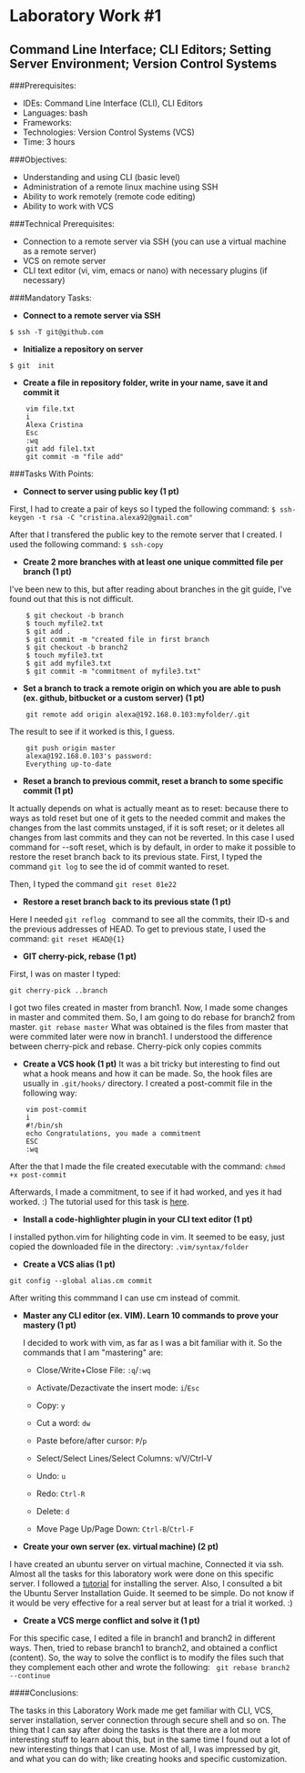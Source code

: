 Laboratory Work #1 
==================

Command Line Interface; CLI Editors; Setting Server Environment; Version Control Systems
----------------------------------------------------------------------------------------

###Prerequisites:

* IDEs: Command Line Interface (CLI), CLI Editors
* Languages: bash
* Frameworks:
* Technologies: Version Control Systems (VCS)
* Time: 3 hours

###Objectives:

* Understanding and using CLI (basic level)
* Administration of a remote linux machine using SSH
* Ability to work remotely (remote code editing)
* Ability to work with VCS

###Technical Prerequisites:

* Connection to a remote server via SSH (you can use a virtual machine as a remote server)
* VCS on remote server
* CLI text editor (vi, vim, emacs or nano) with necessary plugins (if necessary)


###Mandatory Tasks:

* **Connect to a remote server via SSH**

```$ ssh -T git@github.com ```

* **Initialize a repository on server**

```$ git  init```

* **Create a file in repository folder, write in your name, save it and commit it**
```
	vim file.txt
	i
	Alexa Cristina
	Esc
	:wq
	git add file1.txt
	git commit -m "file add"
```

###Tasks With Points:

* **Connect to server using public key (1 pt)**

First, I had to create a pair of keys so I typed the following command:
	```$ ssh-keygen -t rsa -C "cristina.alexa92@gmail.com"```

After that I transfered the public key to the remote server that I created. I used the following command:
```$ ssh-copy ```

* **Create 2 more branches with at least one unique committed file per branch (1 pt)**

I've been new to this, but after reading about branches in the git guide, I've found out that this is not difficult.

```
	$ git checkout -b branch
   	$ touch myfile2.txt 
    $ git add . 
   	$ git commit -m "created file in first branch
    $ git checkout -b branch2
   	$ touch myfile3.txt
    $ git add myfile3.txt 
    $ git commit -m "commitment of myfile3.txt"
```

* **Set a branch to track a remote origin on which you are able to push (ex. github, bitbucket or a custom server) (1 pt)**
```                                    
	git remote add origin alexa@192.168.0.103:myfolder/.git
```

The result to see if it worked is this, I guess.
```
	git push origin master
	alexa@192.168.0.103's password: 
	Everything up-to-date
```

* **Reset a branch to previous commit, reset a branch to some specific commit (1 pt)**

It actually depends on what is actually meant as to reset: because there to ways as told reset but one of it gets to the needed commit and makes the changes from the last commits unstaged, if it is soft reset; or it deletes all changes from last commits and they can not be reverted. In this case I used command for --soft reset, which is by default, in order to make it possible to restore the reset branch back to its previous state.
First, I typed the command ```git log``` to see the id of commit wanted to reset. 

Then, I typed the command ```git reset 01e22```

* **Restore a reset branch back to its previous state (1 pt)**

Here I needed `git reflog ` command to see all the commits, their ID-s and the previous addresses of HEAD. 
To get to previous state, I used the command:
```git reset HEAD@{1}```

* **GIT cherry-pick, rebase (1 pt)**

First, I was on master I typed:

```git cherry-pick ..branch```


I got two files created in master from branch1. Now, I made some changes in master and commited them. So, I am going to do rebase for branch2 from master. 
```git rebase master```
What was obtained is the files from master that were commited later were now in branch1. I understood the difference between cherry-pick and rebase. Cherry-pick only copies commits

* **Create a VCS hook (1 pt)**
It was a bit tricky but interesting to find out what a hook means and how it can be made. So, the hook files are usually in ```.git/hooks/``` directory. I created a post-commit file in the following way:

```
	vim post-commit 
	i
	#!/bin/sh
	echo Congratulations, you made a commitment
	ESC
	:wq
```

After the that I made the file created executable with the command:
`chmod +x post-commit`

Afterwards, I made a commitment, to see if it had worked, and yes it had worked. :)
The tutorial used for this task is [here](http://code.tutsplus.com/tutorials/automation-with-git-hooks--net-25660).

* **Install a code-highlighter plugin in your CLI text editor (1 pt)**

I installed python.vim for hilighting code in vim. It seemed to be easy, just copied the downloaded file in the directory: 
```.vim/syntax/folder ```

* **Create a VCS alias (1 pt)**

```git config --global alias.cm commit```

After writing this commmand I can use cm instead of commit. 


* **Master any CLI editor (ex. VIM). Learn 10 commands to prove your mastery (1 pt)**

	I decided to work with vim, as far as I was a bit familiar with it. So the commands that I am "mastering" are:

	- Close/Write+Close File: ```:q```/```:wq```

	- Activate/Dezactivate the insert mode: `i`/`Esc`

	- Copy: `y`

	- Cut a word: `dw`

	- Paste before/after cursor: ```P```/```p```

	- Select/Select Lines/Select Columns: v/V/Ctrl-V

	- Undo: `u`

	- Redo: `Ctrl-R`

	- Delete: `d`		

	- Move Page Up/Page Down: `Ctrl-B`/`Ctrl-F`

* **Create your own server (ex. virtual machine) (2 pt)**

I have created an ubuntu server on virtual machine, Connected it via ssh. Almost all the tasks for this laboratory work were done on this specific server. I followed a [tutorial](https://www.youtube.com/watch?v=SKJ55ebMcOc) for installing the server. Also, I consulted a bit the Ubuntu Server Installation Guide. It seemed to be simple.
Do not know if it would be very effective for a real server but at least for a trial it worked. :)

* **Create a VCS merge conflict and solve it (1 pt)**

For this specific case, I edited a file in branch1 and branch2 in different ways. Then, tried to rebase branch1 to branch2, and obtained a conflict (content). So, the way to solve the conflict is to modify the files such that they complement each other and wrote the following:
``` git rebase branch2 --continue```

####Conclusions: 

The tasks in this Laboratory Work made me get familiar with CLI, VCS, server installation, server connection through secure shell and so on. The thing that I can say after doing the tasks is that there are a lot more interesting stuff to learn about this, but in the same time I found out a lot of new interesting things that I can use. Most of all, I was impressed by git, and what you can do with; like creating hooks and specific customization. 
